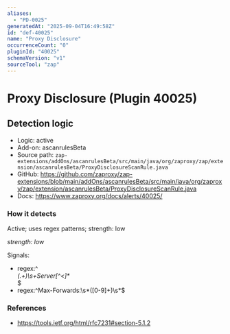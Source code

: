 ```yaml
---
aliases:
  - "PD-0025"
generatedAt: "2025-09-04T16:49:58Z"
id: "def-40025"
name: "Proxy Disclosure"
occurrenceCount: "0"
pluginId: "40025"
schemaVersion: "v1"
sourceTool: "zap"
---
```


# Proxy Disclosure (Plugin 40025)

## Detection logic

- Logic: active
- Add-on: ascanrulesBeta
- Source path: `zap-extensions/addOns/ascanrulesBeta/src/main/java/org/zaproxy/zap/extension/ascanrulesBeta/ProxyDisclosureScanRule.java`
- GitHub: https://github.com/zaproxy/zap-extensions/blob/main/addOns/ascanrulesBeta/src/main/java/org/zaproxy/zap/extension/ascanrulesBeta/ProxyDisclosureScanRule.java
- Docs: https://www.zaproxy.org/docs/alerts/40025/

### How it detects

Active; uses regex patterns; strength: low

_strength: low_

Signals:
- regex:^<address>(.+)\\s+Server[^<]*</address>$
- regex:^Max-Forwards:\\s*([0-9]+)\\s*$

### References
- https://tools.ietf.org/html/rfc7231#section-5.1.2

